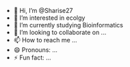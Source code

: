 - 👋 Hi, I’m @Sharise27
- 👀 I’m interested in ecolgy 
- 🌱 I’m currently studying Bioinformatics
- 💞️ I’m looking to collaborate on ...
- 📫 How to reach me ...
- 😄 Pronouns: ...
- ⚡ Fun fact: ...

<!---
Sharise27/Sharise27 is a ✨ special ✨ repository because its `README.md` (this file) appears on your GitHub profile.
You can click the Preview link to take a look at your changes.
--->
